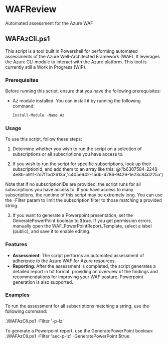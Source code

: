 # WAFReview
Automated assessment for the Azure WAF

## WAFAzCli.ps1

This script is a tool built in Powershell for performing automated assessments of the Azure Well-Architected Framework (WAF). It leverages the Azure CLI module to interact with the Azure platform.
This tool is currently still a Work in Progress (WIP).

### Prerequisites

Before running this script, ensure that you have the following prerequisites:

- Az module installed. You can install it by running the following command:

    ```powershell
    Install-Module -Name Az
    ```

### Usage

To use this script, follow these steps:

1. Determine whether you wish to run the script on a selection of subscriptions or all subscriptions you have access to.

2. If you wish to run the script for specific subscriptions, look up their subscriptionId, and add them to an array like this:
@('b6307584-2248-4e8b-a911-2d7f1bd2613a','c405e642-15db-4786-9426-1e23c84d225a')

Note that if no subscriptionIDs are provided, the script runs for all subscriptions you have access to.
If you have access to many subscriptions, the runtime of this script may be extremely long.
You can use the -Filter param to limit the subscription filter to those matching a provided string.

3. If you want to generate a Powerpoint presentation, set the GeneratePowerPoint boolean to $true.
If you get permission errors, manually open the WAF_PowerPointReport_Template, select a label (public), and save it to enable editing.

### Features

- **Assessment**: The script performs an automated assessment of adherence to the Azure WAF for Azure resources.
- **Reporting**: After the assessment is completed, the script generates a detailed report in txt format, providing an overview of the findings and recommendations for improving your WAF posture. Powerpoint generation is also supported.

### Examples

To run the assessment for all subscriptions matching a string, use the following command:

  .\WAFAzCli.ps1 -Filter '-p-lz'

To generate a Powerpoint report, use the GeneratePowerPoint boolean:
  .\WAFAzCli.ps1 -Filter 'aec-p-lz' -GeneratePowerPoint $true